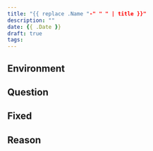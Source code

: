 ```yaml
---
title: "{{ replace .Name "-" " " | title }}"
description: ""
date: {{ .Date }}
draft: true
tags:
---
```


## Environment

## Question

## Fixed

## Reason

